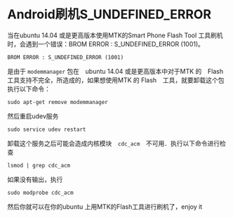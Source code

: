 # Android刷机S_UNDEFINED_ERROR 

当在ubuntu 14.04 或是更高版本使用MTK的Smart Phone Flash Tool 工具刷机时，会遇到一个错误：BROM ERROR : S_UNDEFINED_ERROR (1001)。

<!--more-->

```shel
BROM ERROR : S_UNDEFINED_ERROR (1001)
```

是由于 `modemmanager` 包在　ubuntu 14.04 或是更高版本中对于MTK 的　Flash 工具支持不完全，所造成的，如果想使用MTK 的 Flash　工具，就要卸载这个包  执行以下命令：

```shell
sudo apt-get remove modemmanager
```

然后重启udev服务

```shell
sudo service udev restart
```

卸载这个服务之后可能会造成内核模块　`cdc_acm`　不可用．执行以下命令进行检查

```shell
lsmod | grep cdc_acm
```

如果没有输出，执行

```shell
sudo modprobe cdc_acm
```

然后你就可以在你的ubuntu 上用MTK的Flash工具进行刷机了，enjoy it